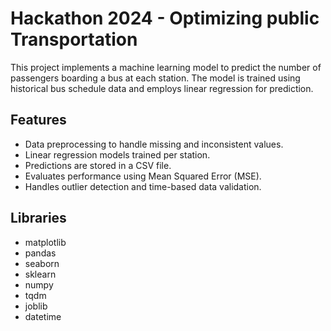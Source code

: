   # Hackathon 2024 - Optimizing public Transportation

This project implements a machine learning model to predict the number of passengers boarding a bus at each station. The model is trained using historical bus schedule data and employs linear regression for prediction. 

## Features
- Data preprocessing to handle missing and inconsistent values.
- Linear regression models trained per station.
- Predictions are stored in a CSV file.
- Evaluates performance using Mean Squared Error (MSE).
- Handles outlier detection and time-based data validation.
  
## Libraries
- matplotlib
- pandas
- seaborn
- sklearn
- numpy
- tqdm
- joblib
- datetime

